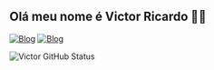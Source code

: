 ## Olá meu nome é Victor Ricardo 👋😁

[![Blog](https://img.shields.io/badge/LinkedIn-0077B5?style=for-the-badge&logo=linkedin&logoColor=white)](https://www.linkedin.com/in/victor-ricardo-oliveira-nunes-a631a9248?lipi=urn%3Ali%3Apage%3Ad_flagship3_profile_view_base_contact_details%3BguqOAdZKTUae4%2FjtgQUXxQ%3D%3D)
[![Blog](https://img.shields.io/badge/Instagram-E4405F?style=for-the-badge&logo=instagram&logoColor=white)](https://instagram.com/victoroliv_rick)

![Victor GitHub Status](https://github-readme-stats.vercel.app/api?username=vitchin&show_icons=true&theme=radical)
